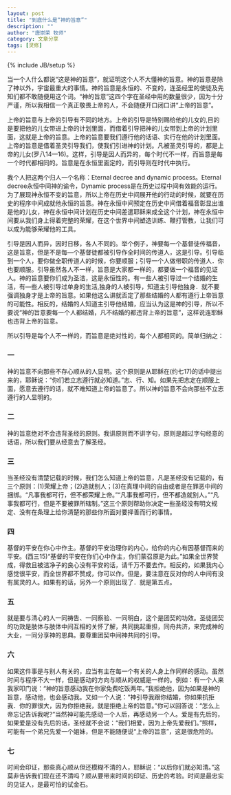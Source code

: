 ```yaml
---
layout: post
title: "到底什么是“神的旨意”"
description: ""
author: "唐崇荣 牧师"
category: 文章分享
tags: [灵修]
---
```

{% include JB/setup %}

当一个人什么都说“这是神的旨意”，就证明这个人不大懂神的旨意。神的旨意是除了神以外，宇宙最重大的事情。神的旨意是永恒的、不变的，连圣经里的使徒及先知们都不敢随便用这个词。“神的旨意”这四个字在圣经中用的数量很少，因为十分严谨，所以我相信一个真正敬畏上帝的人，不会随便开口闭口讲“上帝的旨意”。

上帝的旨意与上帝的引导有不同的地方。上帝的引导是特别赐给他的儿女的,目的是要把他的儿女带进上帝的计划里面，而借着引导把神的儿女带到上帝的计划里面，这就是上帝的旨意。上帝的旨意要我们遵行他的话语、实行在他的计划里面。上帝的旨意是借着圣灵引导我们，使我们引进神的计划。凡被圣灵引导的，都是上帝的儿女(罗八14—16)。这样，引导是因人而异的，每个时代不一样，而旨意是每一个时代都相同的。旨意是在永恒里面定的，而引导则在时代中执行。

我个人把这两个归人一个名称：Eternal decree and dynamic process。Eternal decree永恒中间神的谕令，Dynamic process是在历史过程中间有效能的运行。为了展现神永恒不变的旨意，所以上帝在历史中间展开他的行动的时候，就要在历史的程序中间成就他永恒的旨意。神在永恒中间预定在历史中间借着福音彰显出谁是他的儿女，神在永恒中间计划在历史中间差遣耶稣来成全这个计划，神在永恒中间要从我们身上得着完整的荣耀，在这个世界中间塑造训练、鞭打管教，让我们可以成为能够荣耀他的工具。

引导是因人而异，因时日移，各人不同的。举个例子，神要每一个基督徒传福音，这是旨意，但是不是每—个基督徒都被引导作全时间的传道人，这是引导。引导临到一个人，要你做全职传道人的时候，你要顺服；引导一个人做带职的传道人．你也要顺服。引导虽然各人不一样，旨意是大家都一样的，都要做一个福音的见证人。神的旨意要你们成为圣洁，这是永恒性的。有一些人被引导过一个结婚的生活，有—些人被引导过单身的生活,独身的人被引导，知道主引导他独身．就不要强调独身才是上帝的旨意。如果他这么讲就否定了那些结婚的人都有遵行上帝旨意的可能性。相反的，结婚的人知道主引导他结婚，应当认为这是神的引导，所以不要说“神的旨意要每一个人都结婚，凡不结婚的都违背上帝的旨意”，这样说连耶稣也违背上帝的旨意。

所以引导是每个人不一样的，而旨意是绝对性的，每个人都相同的。简单归纳之：

### 一
神的旨意不向那些不存心顺从的人显明。这个原则是从耶稣在(约七17)的话中提出来的，耶稣说：“你们若立志遵行就必知道。”志、行、知。如果先把志定在顺服上面，愿意去遵行的话，就不难知道上帝的旨意了。所以神的旨意不会向那些不立志遵行的人显明的。

### 二
神的旨意绝对不会违背圣经的原则。我讲原则而不讲字句，原则是超过字句经意的话语，所以我们要从经意去了解圣经。

### 三
当圣经没有清楚记载的时候，我们怎么知道上帝的旨意，凡是圣经没有记载的，有三个原则：(1)荣耀上帝；(2)造就别人；(3)在真理中间的自由或者是在罪恶中间的捆绑。“凡事我都可行，但不都荣耀上帝。”“凡事我都可行，但不都造就别人。”“凡事我都可行，但是不要被罪所辖制。”这三个原则帮助你决定一些圣经没有明文规定、没有在条理上给你清楚的那些你所面对要择善而行的事情。

### 四
基督的平安在你心中作主。基督的平安治理你的内心，给你的内心有因基督而来的平安。(西三15)“基督的平安在你们心中作主，你们蒙召原是为此。”如果全世界赞成，得救且被洁净子的良心没有平安的话，请千万不要去作。相反的，如果我内心感觉很平安，而全世界都不赞成，你可以作。但是，要注意在反对你的人中间有没有属灵的人。如果有的话，另外一个原则出现了．就是第五点。

### 五
就是要与清心的人一同祷告、一同察验、一同明白，这个是团契的功效。圣徒团契的功效是肢体与肢体中间互相的关怀了解，共同挑起重担，同舟共济，来完成神的大业，一同分享神的恩典。要尊重团契中间神共同的引导。

### 六
如果这件事是与别人有关的，应当有主在每一个有关的人身上作同样的感动。虽然时间与程序不大一样，但是感动的方向与顺从的权威是一样的。例如：有一个人来我家叩门说：“神的旨意感动我在你家免费吃饭两年。”我拒绝他，因为如果是神的旨意，感动他，也会感动我。又如一个人说：“神引导我跟你结婚，你如果抗拒我．你的罪很大，因为你拒绝我，就是拒绝上帝的旨意。”你可以回答说：“怎么上帝忘记告诉我呢?”当然神可能先感动一个人后，再感动另一个人。爱是有先后的，如果爱是没有先后的话，圣经就不会说：“我们相爱，因为上帝先爱我们。”照样，可能有一个弟兄先爱一个姐妹，但是不能随便说“上帝的旨意”，这是很危险的。

### 七
时间会印证，那些真心顺从但还模糊不清的人，耶稣说：“以后你们就必知清。”这莫非告诉我们现在还不清吗？顺从要带来时间的印证、历史的考验。时间是最忠实的见证人，是最可怕的试金石。
